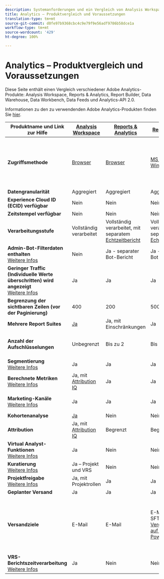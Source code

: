 ```yaml
---
description: Systemanforderungen und ein Vergleich von Analysis Workspace, Reports & Analytics, Report Builder, Data Warehouse und Data Workbench
title: Analytics – Produktvergleich und Voraussetzungen
translation-type: tm+mt
source-git-commit: d0fe97b9368cbc4c9e79f9e56adf9786b58dce1a
workflow-type: tm+mt
source-wordcount: '429'
ht-degree: 100%

---
```



# Analytics  – Produktvergleich und Voraussetzungen

Diese Seite enthält einen Vergleich verschiedener Adobe Analytics-Produkte: Analysis Workspace, Reports &amp; Analytics, Report Builder, Data Warehouse, Data Workbench, Data Feeds und Analytics-API 2.0.

Informationen zu den zu verwendenden Adobe Analytics-Produkten finden Sie [hier](/help/admin/c-analytics-product-comparison/which-analytics-tool.md).

| Produktname und Link zur Hilfe | [Analysis Workspace](/help/analyze/analysis-workspace/home.md) | [Reports &amp; Analytics](/help/analyze/reports-analytics/getting-started.md) | [Report Builder](/help/analyze/report-builder/home.md) | [Data Warehouse](/help/export/data-warehouse/data-warehouse.md) | [Data Workbench](https://docs.adobe.com/content/help/de-DE/data-workbench/using/home.html) | [Data Feeds](/help/export/analytics-data-feed/data-feed-overview.md) | [Analytics-API 2.0](https://www.adobe.io/apis/experiencecloud/analytics/docs.html) |
|---|---|---|---|---|---|---|---|
| **Zugriffsmethode** | [Browser](/help/admin/sys-reqs.md) | [Browser](/help/admin/sys-reqs.md) | [MS Excel für Windows](/help/analyze/report-builder/setup/system-requirements.md) | Einrichtung über den Browser. [Weitere Infos](/help/admin/sys-reqs.md) | [Windows 64 Bit](https://docs.adobe.com/content/help/de-DE/data-workbench/using/install/c-data-workbench-client-install.html) | Einrichtung über den Browser. [Weitere Infos](/help/export/analytics-data-feed/data-feed-overview.md) | RESTful-API-Tools. Melden Sie sich mit den Adobe I/O-Anmeldedaten an. [Weitere Infos](https://www.adobe.io/apis/experiencecloud/analytics/docs.html) |
| **Datengranularität** | Aggregiert | Aggregiert | Aggregiert | Aggregiert | Treffer | Treffer | Aggregiert |
| **Experience Cloud ID (ECID) verfügbar** | Nein | Nein | Nein | Ja | Ja | Ja | Nein |
| **Zeitstempel verfügbar** | Nein | Nein | Nein | Nein | Ja | Ja | Nein |
| **Verarbeitungsstufe** | Vollständig verarbeitet | Vollständig verarbeitet, mit separatem [Echtzeitbericht](/help/components/c-real-time-reporting/realtime.md) | Vollständig verarbeitet, mit separatem [Echtzeitbericht](/help/components/c-real-time-reporting/realtime.md) | Vollständig verarbeitet | Vollständig verarbeitet | Vollständig verarbeitet | Vollständig verarbeitet |
| **Admin-Bot-Filterdaten enthalten** <br> [Weitere Infos](/help/admin/admin/bot-removal/bot-removal.md) | Nein | Ja - separater Bot-Bericht | Ja - separater Bot-Bericht | Nein | Nein | Nein | Nein |
| **Geringer Traffic (Individuelle Werte überschritten) wird angezeigt** <br> [Weitere Infos](/help/technotes/low-traffic.md) | Ja | Ja | Ja | Nein | Nein | Nein | Ja |
| **Begrenzung der sichtbaren Zeilen (vor der Paginierung)** | 400 | 200 | 50000 | Unbegrenzt | Unbegrenzt | Unbegrenzt | 50000 |
| **Mehrere Report Suites** | [Ja](/help/analyze/analysis-workspace/build-workspace-project/multiple-report-suites.md) | Ja, mit Einschränkungen | Ja | Nein | Ja | Nein | Ja |
| **Anzahl der Aufschlüsselungen** | Unbegrenzt | Bis zu 2 | Bis zu 2 | Unbegrenzt | Unbegrenzt | Unbegrenzt | Unbegrenzt, über mehrere Abfragen ausführen |
| **Segmentierung** <br> [Weitere Infos](/help/components/segmentation/segmentation-workflow/seg-workflow.md) | Ja | Ja | Ja | Ja, mit [Einschränkungen](/help/components/segmentation/seg-reference/seg-compatibility.md) | Ja | Nein | Ja |
| **Berechnete Metriken** <br> [Weitere Infos](/help/components/c-calcmetrics/cm-overview.md) | Ja, mit [Attribution IQ](/help/analyze/analysis-workspace/attribution/overview.md) | Ja | Ja | Nein | Ja | Nein | Ja, mit [Attribution IQ](/help/analyze/analysis-workspace/attribution/overview.md) |
| **Marketing-Kanäle** <br> [Weitere Infos](/help/components/c-marketing-channels/c-getting-started-mchannel.md) | Ja | Ja | Ja | Ja | Ja | Ja – [va_finder, va_closer](/help/export/analytics-data-feed/c-df-contents/datafeeds-reference.md) | Ja |
| **Kohortenanalyse** | [Ja](/help/analyze/analysis-workspace/visualizations/cohort-table/cohort-analysis.md) | Nein | Nein | Nein | Ja | Nein | Nein |
| **Attribution** | Ja, mit [Attribution IQ](/help/analyze/analysis-workspace/attribution/overview.md) | Begrenzt | Begrenzt | Nein | Ja | Nein | Ja, mit [Attribution IQ](/help/analyze/analysis-workspace/attribution/overview.md) |
| **Virtual Analyst-Funktionen** <br> [Weitere Infos](/help/analyze/analysis-workspace/virtual-analyst/overview.md) | Ja | Nein | Nein | Nein | Nein | Nein | Ja |
| **Kuratierung** <br> [Weitere Infos](/help/analyze/analysis-workspace/curate-share/curate.md) | Ja – Projekt und VRS | Nein | Nein | Nein | Nein | Nein | Ja – nur VRS |
| **Projektfreigabe** <br> [Weitere Infos](/help/analyze/analysis-workspace/curate-share/share-projects.md) | Ja, mit Projektrollen | Ja | Ja | Nein | Ja | Nein | Nein |
| **Geplanter Versand** | Ja | Ja | Ja | Ja | Nein | Ja | Nein |
| **Versandziele** | E-Mail | E-Mail | E-Mail, FTP, SFTP, [Veröffentlichung auf Microsoft Power BI](/help/analyze/report-builder/c-publish-power-bi/power-bi.md) | Email, FTP. Wenden Sie sich an die Kundenunterstützung, um Unterstützung für weitere Ziele zu erhalten, einschließlich SFTP, Azure Blob, Amazon S3 | – | FTP, SFTP, Azure Blob, Amazon S3 | – |
| **VRS-Berichtszeitverarbeitung** <br> [Weitere Infos](/help/components/vrs/vrs-report-time-processing.md) | Ja | Nein | Nein | Nein | Nein | Nein | Ja |
